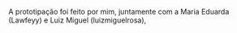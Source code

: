 <h> A prototipação foi feito por mim, juntamente com a Maria Eduarda (Lawfeyy) e Luiz Miguel (luizmiguelrosa), </h>
